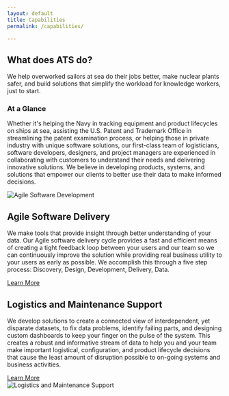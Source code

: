 ```yaml
---
layout: default
title: Capabilities
permalink: /capabilities/

---
```

<article class="hero hero--capabilities">
    <div class="hero__content hero__content--short">
        <h2 class="hero__title">What does ATS do?</h2>
        <p class="hero__summary">We help overworked sailors at sea do their jobs better, make nuclear plants safer, and build solutions that simplify the workload for knowledge workers, just to start.</p>    
    </div>
</article>

<section class="capabilities-intro">
    <article>
        <h3>At a Glance</h3>
        <p>
            Whether it's helping the Navy in tracking equipment and product lifecycles on ships at sea, assisting the U.S. Patent and Trademark Office in streamlining the patent examination process, or helping those in private industry with unique software solutions, our first-class team of logisticians, software developers, designers, and project managers are experienced in collaborating with customers to understand their needs and delivering innovative solutions. We believe in developing products, systems, and solutions that empower our clients to better use their data to make informed decisions.
        </p>
    </article>
</section>

<div class="capabilities-inverse">
    <section class="capabilities-software">
        <article class="">
            <img src="{{ site.baseurl }}/assets/images/icon-software-dev.png" alt="Agile Software Development">
        </article>
        <article class="">
            <h2>Agile Software Delivery</h2>
            <p>
                We make tools that provide insight through better understanding of your data. Our Agile software delivery cycle provides a fast and efficient means of creating a tight feedback loop between your users and our team so we can continuously improve the solution while providing real business utility to your users as early as possible. We accomplish this through a five step process: Discovery, Design, Development, Delivery, Data.
            </p>
            <a href="{{ site.baseurl }}/software-development" class="button button--outline">Learn More</a>
        </article>
    </section>
</div>

<section class="capabilities-msg">
    <article class="">
        <h2>Logistics and Maintenance Support</h2>
        <p>We develop solutions to create a connected view of interdependent, yet disparate datasets, to fix data problems, identify failing parts, and designing custom dashboards to keep your finger on the pulse of the system.  This creates a robust and informative stream of data to help you and your team make important logistical, configuration, and product lifecycle decisions that cause the least amount of disruption possible to on-going systems and business activities.</p>
        <a href="{{ site.baseurl }}/maintenance-support" class="button button--outline">Learn More</a>
    </article>
    <article>
        <img src="{{ site.baseurl }}/assets/images/icon-msg.png" alt="Logistics and Maintenance Support">
    </article>
</section>

